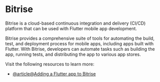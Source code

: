 # Bitrise

Bitrise is a cloud-based continuous integration and delivery (CI/CD) platform that can be used with Flutter mobile app development.

Bitrise provides a comprehensive suite of tools for automating the build, test, and deployment process for mobile apps, including apps built with Flutter. With Bitrise, developers can automate tasks such as building the app, running tests, and distributing the app to various app stores.

Visit the following resources to learn more:

- [@article@Adding a Flutter app to Bitrise](https://devcenter.bitrise.io/en/getting-started/quick-start-guides/getting-started-with-flutter-apps.html)

